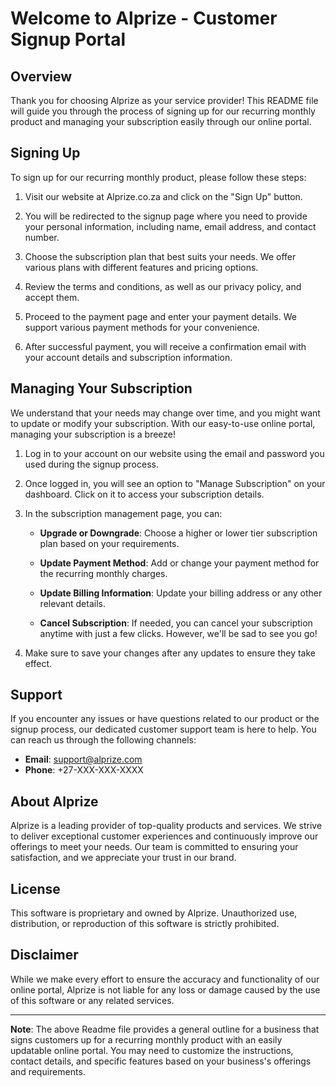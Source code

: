 # Welcome to Alprize - Customer Signup Portal

## Overview

Thank you for choosing Alprize as your service provider! This README file will guide you through the process of signing up for our recurring monthly product and managing your subscription easily through our online portal.

## Signing Up

To sign up for our recurring monthly product, please follow these steps:

1. Visit our website at Alprize.co.za and click on the "Sign Up" button.

2. You will be redirected to the signup page where you need to provide your personal information, including name, email address, and contact number.

3. Choose the subscription plan that best suits your needs. We offer various plans with different features and pricing options.

4. Review the terms and conditions, as well as our privacy policy, and accept them.

5. Proceed to the payment page and enter your payment details. We support various payment methods for your convenience.

6. After successful payment, you will receive a confirmation email with your account details and subscription information.

## Managing Your Subscription

We understand that your needs may change over time, and you might want to update or modify your subscription. With our easy-to-use online portal, managing your subscription is a breeze!

1. Log in to your account on our website using the email and password you used during the signup process.

2. Once logged in, you will see an option to "Manage Subscription" on your dashboard. Click on it to access your subscription details.

3. In the subscription management page, you can:

   - **Upgrade or Downgrade**: Choose a higher or lower tier subscription plan based on your requirements.

   - **Update Payment Method**: Add or change your payment method for the recurring monthly charges.

   - **Update Billing Information**: Update your billing address or any other relevant details.

   - **Cancel Subscription**: If needed, you can cancel your subscription anytime with just a few clicks. However, we'll be sad to see you go!

4. Make sure to save your changes after any updates to ensure they take effect.

## Support

If you encounter any issues or have questions related to our product or the signup process, our dedicated customer support team is here to help. You can reach us through the following channels:

- **Email**: support@alprize.com
- **Phone**: +27-XXX-XXX-XXXX

## About Alprize

Alprize is a leading provider of top-quality products and services. We strive to deliver exceptional customer experiences and continuously improve our offerings to meet your needs. Our team is committed to ensuring your satisfaction, and we appreciate your trust in our brand.

## License

This software is proprietary and owned by Alprize. Unauthorized use, distribution, or reproduction of this software is strictly prohibited.

## Disclaimer

While we make every effort to ensure the accuracy and functionality of our online portal, Alprize is not liable for any loss or damage caused by the use of this software or any related services.

---

**Note**: The above Readme file provides a general outline for a business that signs customers up for a recurring monthly product with an easily updatable online portal. You may need to customize the instructions, contact details, and specific features based on your business's offerings and requirements.
